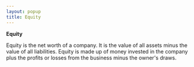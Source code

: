 ```yaml
---
layout: popup
title: Equity
---
```



**Equity**


Equity is the net worth of a company. It is the value of all assets  minus the value of all liabilities. Equity is made up of money invested  in the company plus the profits or losses from the business minus the  owner's draws.
